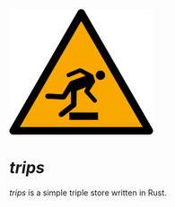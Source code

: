 <img src="ISO_7010_W007.svg.png" alt="A warning sign of a figure tripping over a box." />

# *trips*

*trips* is a simple triple store written in Rust.
